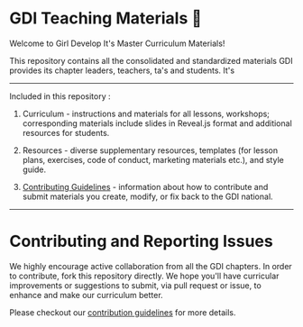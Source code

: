 # GDI Teaching Materials :rocket:
Welcome to Girl Develop It's Master Curriculum Materials!

This repository contains all the consolidated and standardized materials GDI provides its chapter leaders, teachers, ta's and students. It's

---

Included in this repository :
1. Curriculum - instructions and materials for all lessons, workshops; corresponding materials include slides in Reveal.js format and additional resources for students.

2. Resources - diverse supplementary resources, templates (for lesson plans, exercises, code of conduct, marketing materials etc.), and style guide.

3. [Contributing Guidelines](https://github.com/girldevelopit/GDI-Master-Curriculum/blob/master/contributing-guide.md) - information about how to contribute and submit materials you create, modify, or fix back to the GDI national.

---
# Contributing and Reporting Issues
We highly encourage active collaboration from all the GDI chapters. In order to contribute, fork this repository directly.  We hope you'll have curricular improvements or suggestions to submit, via pull request or issue, to enhance and make our curriculum better.

Please checkout our [contribution guidelines](https://github.com/girldevelopit/GDI-Master-Curriculum/blob/master/contributing-guide.md) for more details.

